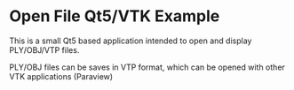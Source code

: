 # Open File Qt5/VTK Example
This is a small Qt5 based application intended to open and display PLY/OBJ/VTP files.

PLY/OBJ files can be saves in VTP format, which can be opened with other VTK applications (Paraview)
